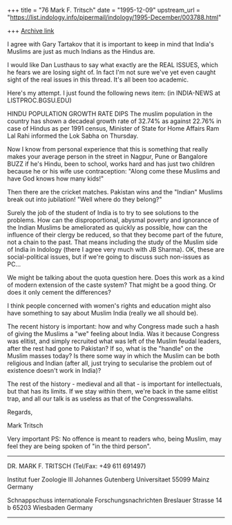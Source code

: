+++
title = "76 Mark F. Tritsch"
date = "1995-12-09"
upstream_url = "https://list.indology.info/pipermail/indology/1995-December/003788.html"

+++
[Archive link](https://list.indology.info/pipermail/indology/1995-December/003788.html)

I agree with Gary Tartakov that it is important to keep in mind that 
India's Muslims are just as much Indians as the Hindus are.

I would like Dan Lusthaus to say what exactly are the REAL ISSUES, 
which he fears we are losing sight of. In fact I'm not sure we've yet 
even caught sight of the real issues in this thread. It's all been too 
academic.

Here's my attempt. I just found the following news item:
(in INDIA-NEWS at LISTPROC.BGSU.EDU)

HINDU POPULATION GROWTH RATE DIPS
The muslim population in the country has shown a decadeal growth rate of
32.74% as against 22.76% in case of Hindus as per 1991 census, Minister of
State for Home Affairs Ram Lal Rahi informed the Lok Sabha on Thursday.

Now I know from personal experience that this is something that 
really makes your average person in the street in 
Nagpur, Pune or Bangalore BUZZ if he's Hindu, been to school, 
works hard and has just two children because he or his wife use 
contraception: "Along come these Muslims and have God knows how 
many kids!"

Then there are the cricket matches. Pakistan wins and the "Indian" 
Muslims break out into jubilation! "Well where do they belong?"

Surely the job of the student of India is to try to see solutions to 
the problems. How can the disproportional, abysmal poverty and 
ignorance of the Indian Muslims be ameliorated as quickly as possible, 
how can the influence of their clergy be reduced, so that they become 
part of the future, not a chain to the past. That means including the 
study of the Muslim side of India in Indology (there I agree very 
much with JB Sharma). OK, these are social-political issues, but if 
we're going to discuss such non-issues as PC...

We might be talking about the quota question here. Does this work as 
a kind of modern extension of the caste system? That might be a good 
thing. Or does it only cement the differences?

I think people concerned with women's rights and education might also 
have something to say about Muslim India (really we all should be).

The recent history is important: how and why Congress made such a 
hash of giving the Muslims a "we" feeling about India. Was it because 
Congress was elitist, and  simply recruited what was left of the 
Muslim feudal leaders, after the rest had gone to Pakistan? If so, 
what is the "handle" on the Muslim masses today? Is there some way in 
which the Muslim can be both religious and Indian (after all, just 
trying to secularise the problem out of existence doesn't work in 
India)?

The rest of the history - medieval and all that - is important for 
intellectuals, but that has its limits. If we stay within them, we're 
back in the same elitist trap, and all our talk is as useless as that 
of the Congresswallahs. 

Regards,

Mark Tritsch

Very important PS: No offence is meant to readers who, being Muslim, 
may feel they are being spoken of "in the third person".
**********************************************************

DR. MARK F. TRITSCH      (Tel/Fax: +49 611 691497)

Institut fuer Zoologie III
Johannes Gutenberg Universitaet
55099 Mainz
Germany

Schnappschuss internationale Forschungsnachrichten
Breslauer Strasse 14 b
65203 Wiesbaden
Germany

**********************************************************





